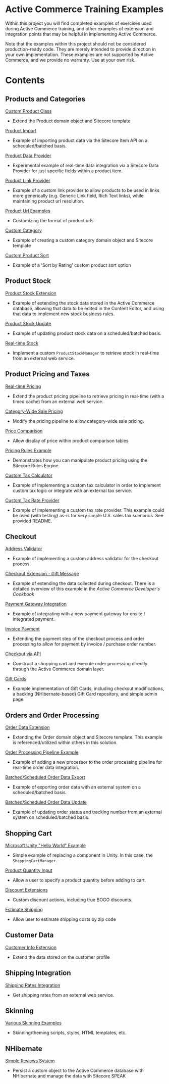Active Commerce Training Examples
========
Within this project you will find completed examples of exercises used during Active Commerce training,
and other examples of extension and integration points that may be helpful in implementing Active Commerce.

Note that the examples within this project should not be considered production-ready code. They are merely
intended to provide direction in your own implementation. These examples are not supported by Active Commerce,
and we provide no warranty. Use at your own risk.

# Contents

## Products and Categories

[Custom Product Class](./src/ActiveCommerce.Training.CustomProduct)
- Extend the Product domain object and Sitecore template

[Product Import](./src/ActiveCommerce.Training.ProductImport)
- Example of importing product data via the Sitecore Item API on a scheduled/batched basis.

[Product Data Provider](./src/ActiveCommerce.Training.ProductDataProvider)
- Experimental example of real-time data integration via a Sitecore Data Provider for just specific fields within a product item.

[Product Link Provider](./src/ActiveCommerce.Training.ProductLinkProvider)
- Example of a custom link provider to allow products to be used in links more generically (e.g. Generic Link field, Rich Text links), while maintaining product url resolution.

[Product Url Examples](./src/ActiveCommerce.Training.ProductUrl)
- Customizing the format of product urls.

[Custom Category](./src/ActiveCommerce.Training.CustomCategory)
- Example of creating a custom category domain object and Sitecore template

[Custom Product Sort](./src/ActiveCommerce.Training.SimpleReviews)
- Example of a 'Sort by Rating' custom product sort option

## Product Stock

[Product Stock Extension](./src/ActiveCommerce.Training.ProductStockExtension)
- Example of extending the stock data stored in the Active Commerce database, allowing that data to be edited in the Content Editor, and using that data to implement new stock business rules.

[Product Stock Update](./src/ActiveCommerce.Training.ProductStockUpdate)
- Example of updating product stock data on a scheduled/batched basis.

[Real-time Stock](./src/ActiveCommerce.Training.RealTimeStock)
- Implement a custom `ProductStockManager` to retrieve stock in real-time from an external web service.


## Product Pricing and Taxes

[Real-time Pricing](./src/ActiveCommerce.Training.RealTimePricing)
- Extend the product pricing pipeline to retrieve pricing in real-time (with a timed cache) from an external web service.

[Category-Wide Sale Pricing](./src/ActiveCommerce.Training.CategorySale)
- Modify the pricing pipeline to allow category-wide sale pricing.

[Price Comparison](./src/ActiveCommerce.Training.ComparePrice)
- Allow display of price within product comparison tables

[Pricing Rules Example](./src/ActiveCommerce.Training.PriceRules)
- Demonstrates how you can manipulate product pricing using the Sitecore Rules Engine

[Custom Tax Calculator](./src/ActiveCommerce.Training.TaxCalculator)
- Example of implementing a custom tax calculator in order to implement custom tax logic or integrate with an external tax service.

[Custom Tax Rate Provider](./src/ActiveCommerce.Training.TaxRateProvider)
- Example of implementing a custom tax rate provider. This example could be used (with testing) as-is for very simple U.S. sales tax scenarios. See provided README.

## Checkout

[Address Validator](./src/ActiveCommerce.Training.AddressValidator)
- Example of implementing a custom address validator for the checkout process.

[Checkout Extension - Gift Message](./src/ActiveCommerce.GiftMessage)
- Example of extending the data collected during checkout. There is a detailed overview of this example in the *Active Commerce Developer's Cookbook*

[Payment Gateway Integration](./src/ActiveCommerce.Training.OnsitePayment)
- Example of integrating with a new payment gateway for onsite / integrated payment.

[Invoice Payment](./src/ActiveCommerce.Training.InvoicePayment)
- Extending the payment step of the checkout process and order processing to allow for payment by invoice / purchase order number.

[Checkout via API](./src/ActiveCommerce.Training.CheckoutViaApi)
- Construct a shopping cart and execute order processing directly through the Active Commerce domain layer.

[Gift Cards](./src/ActiveCommerce.GiftCards)
- Example implementation of Gift Cards, including checkout modifications, a backing (NHibernate-based) Gift Card repository, and simple admin page.

## Orders and Order Processing

[Order Data Extension](./src/ActiveCommerce.Training.OrderExtension)
- Extending the Order domain object and Sitecore template. This example is referenced/utilized within others in this solution.

[Order Processing Pipeline Example](./src/ActiveCommerce.Training.OrderProcessing)
- Example of adding a new processor to the order processing pipeline for real-time order data integration.

[Batched/Scheduled Order Data Export](./src/ActiveCommerce.Training.OrderBatching)
- Example of exporting order data with an external system on a scheduled/batched basis.

[Batched/Scheduled Order Data Update](./src/ActiveCommerce.Training.OrderUpdate)
- Example of updating order status and tracking number from an external system on scheduled/batched basis.


## Shopping Cart

[Microsoft Unity "Hello World" Example](./src/ActiveCommerce.Training.HelloWorld)
- Simple example of replacing a component in Unity. In this case, the `ShoppingCartManager`.

[Product Quantity Input](./src/ActiveCommerce.Training.ProductQuantity)
- Allow a user to specify a product quantity before adding to cart.

[Discount Extensions](./src/ActiveCommerce.Training.Discounts)
- Custom discount actions, including true BOGO discounts.

[Estimate Shipping](./src/ActiveCommerce.Training.EstimateShipping)
- Allow user to estimate shipping costs by zip code

## Customer Data

[Customer Info Extension](./src/ActiveCommerce.Training.CustomerInfo)
- Extend the data stored on the customer profile


## Shipping Integration

[Shipping Rates Integration](./src/ActiveCommerce.Training.ShippingIntegration)
- Get shipping rates from an external web service.


## Skinning

[Various Skinning Examples](./src/ActiveCommerce.Training.Web)
- Skinning/theming scripts, styles, HTML templates, etc.

## NHibernate

[Simple Reviews System](./src/ActiveCommerce.Training.SimpleReviews)
- Persist a custom object to the Active Commerce database with NHibernate and manage the data with Sitecore SPEAK